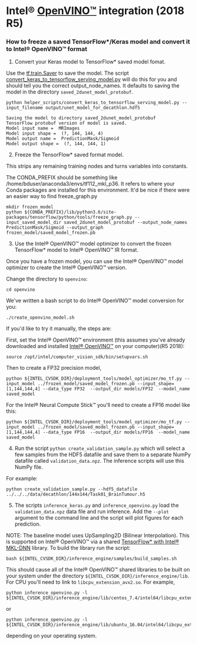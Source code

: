 # Intel&reg; [OpenVINO&trade;](https://software.intel.com/en-us/openvino-toolkit) integration (2018 R5)

### How to freeze a saved TensorFlow*/Keras model and convert it to Intel&reg; OpenVINO&trade; format

1. Convert your Keras model to TensorFlow* saved model fomat.

Use the [tf.train.Saver](https://www.tensorflow.org/api_docs/python/tf/train/Saver) to save the model. The script
[convert_keras_to_tensorflow_serving_model.py](https://github.com/IntelAI/unet/blob/master/2D/helper_scripts/convert_keras_to_tensorflow_serving_model.py) will do this for you and should tell you the correct output_node_names. It defaults to saving the model in the directory `saved_2dunet_model_protobuf`.

```
python helper_scripts/convert_keras_to_tensorflow_serving_model.py --input_filename output/unet_model_for_decathlon.hdf5
```

```
Saving the model to directory saved_2dunet_model_protobuf
TensorFlow protobuf version of model is saved.
Model input name =  MRImages
Model input shape =  (?, 144, 144, 4)
Model output name =  PredictionMask/Sigmoid
Model output shape =  (?, 144, 144, 1)
```
2. Freeze the TensorFlow* saved format model.

This strips any remaining training nodes and turns variables into constants.

The CONDA_PREFIX should be something like /home/bduser/anaconda3/envs/tf112_mkl_p36.
It refers to where your Conda packages are installed for this environment.
It'd be nice if there were an easier way to find freeze_graph.py

```
mkdir frozen_model
python ${CONDA_PREFIX}/lib/python3.6/site-packages/tensorflow/python/tools/freeze_graph.py --input_saved_model_dir saved_2dunet_model_protobuf --output_node_names PredictionMask/Sigmoid --output_graph frozen_model/saved_model_frozen.pb
```

3. Use the Intel&reg; OpenVINO&trade; model optimizer to convert the frozen TensorFlow* model to Intel&reg; OpenVINO&trade; IR format.

Once you have a frozen model, you can use the Intel&reg; OpenVINO&trade; model optimizer to create the Intel&reg; OpenVINO&trade; version.

Change the directory to `openvino`:

```
cd openvino
```

We've written a bash script to do Intel&reg; OpenVINO&trade; model conversion for you:

```./create_openvino_model.sh```

If you'd like to try it manually, the steps are:

First, set the Intel&reg; OpenVINO&trade; environment (this assumes you've already downloaded and installed [Intel&reg; OpenVINO&trade;](https://software.intel.com/en-us/openvino-toolkit/choose-download) on your computer)(R5 2018):

```
source /opt/intel/computer_vision_sdk/bin/setupvars.sh
```

Then to create a FP32 precision model,

```
python ${INTEL_CVSDK_DIR}/deployment_tools/model_optimizer/mo_tf.py --input_model ../frozen_model/saved_model_frozen.pb --input_shape=[1,144,144,4] --data_type FP32  --output_dir models/FP32  --model_name saved_model
```

For the Intel&reg; Neural Compute Stick&trade; you'll need to create a FP16 model like this:

```
python ${INTEL_CVSDK_DIR}/deployment_tools/model_optimizer/mo_tf.py --input_model ../frozen_model/saved_model_frozen.pb --input_shape=[1,144,144,4] --data_type FP16  --output_dir models/FP16  --model_name saved_model
```

4. Run the script `python create_validation_sample.py` which will select a few samples from the HDF5 datafile and save them to a separate NumPy datafile called `validation_data.npz`. The inference scripts will use this NumPy file.

For example:

```python create_validation_sample.py --hdf5_datafile ../../../data/decathlon/144x144/Task01_BrainTumour.h5```

5. The scripts `inference_keras.py` and `inference_openvino.py` load the `validation_data.npz` data file and run inference. Add the `--plot` argument to the command line and the script will plot figures for each prediction.

NOTE: The baseline model uses UpSampling2D (Bilinear Interpolation). This is supported on Intel&reg; OpenVINO&trade; via a shared [TensorFlow* with Intel&reg; MKL-DNN](https://software.intel.com/en-us/articles/intel-optimization-for-tensorflow-installation-guide?page=1) library. To build the library run the script:

```
bash ${INTEL_CVSDK_DIR}/inference_engine/samples/build_samples.sh
```

This should cause all of the Intel&reg; OpenVINO&trade; shared libraries to be built on your system under the directory `${INTEL_CVSDK_DIR}/inference_engine/lib`. For CPU you'll need to link to `libcpu_extension_avx2.so`. For example,

```
python inference_openvino.py -l ${INTEL_CVSDK_DIR}/inference_engine/lib/centos_7.4/intel64/libcpu_extension_avx2.so
```

or

```
python inference_openvino.py -l ${INTEL_CVSDK_DIR}/inference_engine/lib/ubuntu_16.04/intel64/libcpu_extension_avx2.so
```

depending on your operating system.
